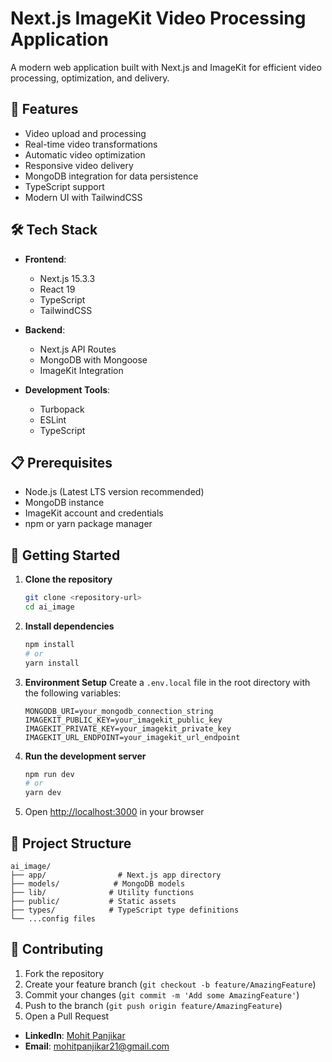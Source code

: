 # Next.js ImageKit Video Processing Application

A modern web application built with Next.js and ImageKit for efficient video processing, optimization, and delivery.

## 🚀 Features

- Video upload and processing
- Real-time video transformations
- Automatic video optimization
- Responsive video delivery
- MongoDB integration for data persistence
- TypeScript support
- Modern UI with TailwindCSS

## 🛠️ Tech Stack

- **Frontend**: 
  - Next.js 15.3.3
  - React 19
  - TypeScript
  - TailwindCSS

- **Backend**:
  - Next.js API Routes
  - MongoDB with Mongoose
  - ImageKit Integration

- **Development Tools**:
  - Turbopack
  - ESLint
  - TypeScript

## 📋 Prerequisites

- Node.js (Latest LTS version recommended)
- MongoDB instance
- ImageKit account and credentials
- npm or yarn package manager

## 🚀 Getting Started

1. **Clone the repository**
   ```bash
   git clone <repository-url>
   cd ai_image
   ```

2. **Install dependencies**
   ```bash
   npm install
   # or
   yarn install
   ```

3. **Environment Setup**
   Create a `.env.local` file in the root directory with the following variables:
   ```env
   MONGODB_URI=your_mongodb_connection_string
   IMAGEKIT_PUBLIC_KEY=your_imagekit_public_key
   IMAGEKIT_PRIVATE_KEY=your_imagekit_private_key
   IMAGEKIT_URL_ENDPOINT=your_imagekit_url_endpoint
   ```

4. **Run the development server**
   ```bash
   npm run dev
   # or
   yarn dev
   ```

5. Open [http://localhost:3000](http://localhost:3000) in your browser

## 📁 Project Structure

```
ai_image/
├── app/                # Next.js app directory
├── models/            # MongoDB models
├── lib/              # Utility functions
├── public/           # Static assets
├── types/            # TypeScript type definitions
└── ...config files
```

## 🤝 Contributing

1. Fork the repository
2. Create your feature branch (`git checkout -b feature/AmazingFeature`)
3. Commit your changes (`git commit -m 'Add some AmazingFeature'`)
4. Push to the branch (`git push origin feature/AmazingFeature`)
5. Open a Pull Request


- **LinkedIn**: [Mohit Panjikar](https://linkedin.com/in/mohitpanjikar/)
- **Email**: [mohitpanjikar21@gmail.com](mailto:mohitpanjikar21@gmail.com)
